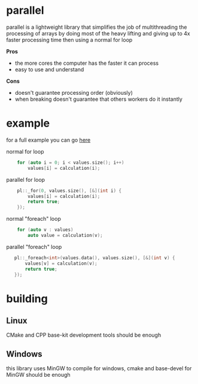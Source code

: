 # parallel
parallel is a lightweight library that simplifies the job of multithreading the processing of arrays by doing most of the heavy lifting and giving up to 4x faster processing time then using a normal for loop

__Pros__

- the more cores the computer has the faster it can process
- easy to use and understand

__Cons__

- doesn't guarantee processing order (obviously)
- when breaking doesn't guarantee that others workers do it instantly

# example
for a full example you can go [here](test/test.cpp)

normal for loop
```c++
    for (auto i = 0; i < values.size(); i++)
        values[i] = calculation(i);
```

parallel for loop
```c++
    pl::_for(0, values.size(), [&](int i) {
        values[i] = calculation(i);
        return true;
    });
```

normal "foreach" loop
```c++
    for (auto v : values)
        auto value = calculation(v);
 ```
 
 parallel "foreach" loop
 ```c++
    pl::_foreach<int>(values.data(), values.size(), [&](int v) {
        values[v] = calculation(v);
        return true;
    });
```

# building
## Linux
CMake and CPP base-kit development tools should be enough
## Windows
this library uses MinGW to compile for windows, cmake and base-devel for MinGW should be enough

